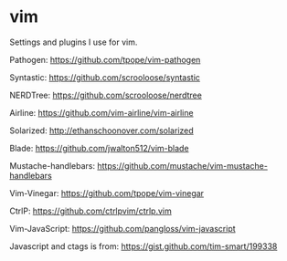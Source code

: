# vim

Settings and plugins I use for vim.

Pathogen: https://github.com/tpope/vim-pathogen

Syntastic: https://github.com/scrooloose/syntastic

NERDTree: https://github.com/scrooloose/nerdtree

Airline: https://github.com/vim-airline/vim-airline

Solarized: http://ethanschoonover.com/solarized

Blade: https://github.com/jwalton512/vim-blade

Mustache-handlebars: https://github.com/mustache/vim-mustache-handlebars

Vim-Vinegar: https://github.com/tpope/vim-vinegar

CtrlP: https://github.com/ctrlpvim/ctrlp.vim

Vim-JavaScript: https://github.com/pangloss/vim-javascript


Javascript and ctags is from: https://gist.github.com/tim-smart/199338
